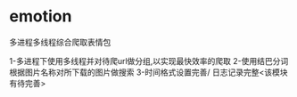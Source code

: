 # emotion
多进程多线程综合爬取表情包

1-多进程下使用多线程并对待爬url做分组,以实现最快效率的爬取
2-使用结巴分词根据图片名称对所下载的图片做搜索
3-时间格式设置完善/ 日志记录完整<该模块有待完善>
